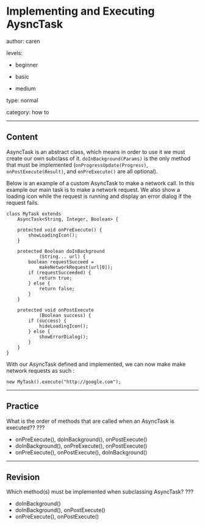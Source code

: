 # Implementing and Executing AysncTask
author: caren

levels:

  - beginner

  - basic

  - medium

type: normal

category: how to

---
## Content

AsyncTask is an abstract class, which means in order to use it we must create our own subclass of it. `doInBackground(Params)` is the only method that must be implemented (`onProgressUpdate(Progress)`, `onPostExecute(Result)`, and `onPreExecute()` are all optional).

Below is an example of a custom AsyncTask to make a network call. In this example our main task is to make a network request. We also show a loading icon while the request is running and display an error dialog if the request fails.

```
class MyTask extends 
    AsyncTask<String, Integer, Boolean> {

    protected void onPreExecute() {
        showLoadingIcon();
    }

    protected Boolean doInBackground
            (String... url) {
        boolean requestSucceed = 
            makeNetworkRequest(url[0]);
        if (requestSucceeded) {
            return true;
        } else {
            return false;
        }
    }

    protected void onPostExecute
            (Boolean success) {
        if (success) {
            hideLoadingIcon();
        } else {
            showErrorDialog();
        }
    }
}
```

With our AsyncTask defined and implemented, we can now make make network requests as such : 
```
new MyTask().execute("http://google.com");
```


---
## Practice

What is the order of methods that are called when an AsyncTask is executed??
???

* onPreExecute(), doInBackground(), onPostExecute()
* doInBackground(), onPreExecute(), onPostExecute()
* onPreExecute(), onPostExecute(), doInBackground()

---
## Revision

Which method(s) must be implemented when subclassing AsyncTask?
???

* doInBackground()
* doInBackground(), onPostExecute()
* onPreExecute(), onPostExecute()
